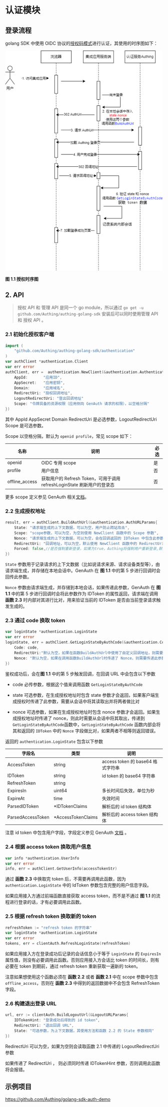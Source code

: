 # 认证模块

<LastUpdated/>

## 登录流程

golang SDK 中使用 OIDC 协议的[授权码模式](https://docs.genauth.ai/concepts/oidc/choose-flow.html#%E6%8E%88%E6%9D%83%E7%A0%81%E6%A8%A1%E5%BC%8F)进行认证，其使用的时序图如下：

![](login_flow.drawio.png)

**图 1.1 授权时序图**

## 2. API

> 授权 API 和 管理 API 是同一个 go module，所以通过 `go get -u github.com/Authing/authing-golang-sdk` 安装后可以同时使用管理 API 和 授权 API 。

### 2.1 初始化授权客户端

```go
import (
	"github.com/Authing/authing-golang-sdk/authentication"
)
var authClient *authentication.Client
var err error
authClient, err =  authentication.NewClient(&authentication.AuthenticationClientOptions{
    AppId:       "应用ID",
    AppSecret:   "应用密钥",
    Domain:      "应用域名",
    RedirectUri: "授权回调地址",
    LogoutRedirectUri: "登出回调地址"
    Scope: "令牌具备的资源权限（应用侧向 GenAuth 请求的权限），以空格分隔"
})
```

其中 AppId AppSecret Domain RedirectUri 是必选参数，LogoutRedirectUri Scope 是可选参数。

Scope 以空格分隔，默认为 `openid profile`，常见 scope 如下：

| 名称           | 说明                                                                    | 必选 |
| -------------- | ----------------------------------------------------------------------- | ---- |
| openid         | OIDC 专用 scope                                                         | 是   |
| profile        | 用户信息                                                                | 否   |
| offline_access | 获取用户的 Refresh Token，可用于调用 refreshLoginState 刷新用户的登录态 | 否   |

更多 scope 定义参见 GenAuth 相关[文档](https://docs.genauth.ai/concepts/oidc-common-questions.html#scope-%E5%8F%82%E6%95%B0%E5%AF%B9%E5%BA%94%E7%9A%84%E7%94%A8%E6%88%B7%E4%BF%A1%E6%81%AF)。

### 2.2 生成授权地址

```go
result, err = authClient.BuildAuthUrl(&authentication.AuthURLParams{
    State: "请求端生成的上下文数据，可以为空，用户防止跨站攻击",
    Scope: "scope参数，可以为空，为空则使用 NewClient 函数中的 Scope 参数",
    Nonce: "请求端生成的上下文数据，可以为空，会在回调返回的 IDToken 中包含此参数",
    RedirectUri: "回调地址，可以为空，默认使用 NewClient 函数中的 RedirectUri 参数",
    Forced: false,//是否强制重新登录，如果为true，Authing将强制用户重新登录,默认为false
})
```

`State` 参数用于记录请求的上下文数据（比如说请求来源、请求设备类型等），由请求端生成，并存储在本地会话中。GenAuth 在 **图 1.1** 中的第 5 步进行回调时会回传此参数。

`Nonce` 参数由请求端生成，并存储到本地会话，如果传递此参数，GenAuth 在 **图 1.1** 中的第 5 步进行回调时会将此参数作为 IDToken 的属性返回，请求端在调用 **函数 2.3** 时内部对其进行比对，用来验证当前的 IDToken 是否由当前登录请求触发生成的。

### 2.3 通过 code 换取 token

```go
var loginState *authentication.LoginState
var err error
loginState, err = authClient.GetLoginStateByAuthCode(&authentication.CodeToTokenParams{
    Code: code,
    RedirectUri:"默认为空，如果在函数BuildAuthUrl中使用了自定义回调地址，则需要和调用BuildAuthUrl时传递的保持一致",
    Nonce: "默认为空，如果在调用函数BuildAuthUrl时传递了 Nonce，则需要传递此参数"
})
```

鉴权成功后，会在**图 1.1** 中的第 5 步触发回调，在回调 URL 中会包含以下参数

- code 必传参数，根据这个值来调用函数 `GetLoginStateByAuthCode`

- state 可选参数，在生成授权地址时包含 state 参数才会返回，如果客户端生成授权时传递了此参数，需要从会话中将其读取出并将两者做比对

- nonce 可选参数，如果在生成授权地址时包含 nonce 参数才会返回。如果生成授权地址时传递了 nonce，则此时需要从会话中将其取出，传递到 `GetLoginStateByAuthCode`函数中，`GetLoginStateByAuthCode` 函数内部会将其和返回的 `IDToken` 中的 `Nonce` 字段做比对，如果两者不相等则返回错误。

返回的 `authentication.LoginState` 包含以下参数

| 字段名            | 类型                | 说明                              |
| ----------------- | ------------------- | --------------------------------- |
| AccessToken       | string              | access token 的 base64 格式字符串 |
| IDToken           | string              | id token 的 base64 字符串         |
| RefreshToken      | string              |                                   |
| ExpiresIn         | uint64              | 多长时间后失效，单位为秒          |
| ExpireAt          | time                | 失效时间                          |
| ParsedIDToken     | \*IDTokenClaims     | 解析后的 id token 结构体          |
| ParsedAccessToken | \*AccessTokenClaims | 解析后的 access token 结构体      |

注意 id token 中包含用户字段，字段定义参见 GenAuth [文档](https://docs.genauth.ai/concepts/oidc-common-questions.html#oidc-%E7%94%A8%E6%88%B7%E4%BF%A1%E6%81%AF%E5%AD%97%E6%AE%B5%E5%90%AB%E4%B9%89) 。

### 2.4 根据 access token 换取用户信息

```go
var info *authentication.UserInfo
var err error
info, err = authClient.GetUserInfo(accessTokenStr)
```

通过 **函数 2.3** 中换取完 token 后，不需要再调用此函数，因为 `authentication.LoginState` 中的 IdToken 参数包含完整的用户信息字段。

如果应用接入方通过前端函数直接获取 access token，而不是不通过 **图 1.1** 的流程进行登录的话，才有必要调用此函数。

### 2.5 根据 refresh token 换取新的 token

```go
refreshToken := "refresh token 的字符串"
var loginState *authentication.LoginState
var err error
tokens, err = clientAuth.RefreshLoginState(refreshToken)
```

如果应用接入方在登录成功后记录的会话信息小于等于 `LoginState` 的 `ExpiresIn` 属性值，则没有必要调用此函数。否则应用接入方会话比 token 的时间长，则有必要在 token 到期前，通过 refresh token 重新获取一遍新的 token。

注意如果想使用这个函数必须在 **函数 2.2** 或者 **函数 2.1** 中在 scope 参数中包含 `offline_access`，否则在 **函数 2.3** 中得到的返回数据中不会包含 RefreshToken 字段。

### 2.6 构建退出登录 URL

```go
url, err := clientAuth.BuildLogoutUrl(&LogoutURLParams{
    IDTokenHint: "登录成功后得到的 id token",
    RedirectUri: "退出回调 URL",
    State: "可选参数，为上下文数据，其使用方法和函数 2.2 的 State 参数相同"
})
```

RedirectUri 可以为空，如果为空则会读取函数 2.1 中传递的 LogoutRedirectUri 参数

如果传递了 RedirectUri ， 则必须同时传递 IDTokenHint 参数，否则调用此函数将会报错。

## 示例项目

https://github.com/Authing/golang-sdk-auth-demo
